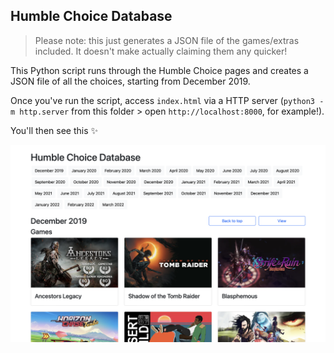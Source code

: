 ## Humble Choice Database
> Please note: this just generates a JSON file of the games/extras included. It doesn't make actually claiming them any quicker!

This Python script runs through the Humble Choice pages and creates a JSON file of all the choices, starting from December 2019.

Once you've run the script, access `index.html` via a HTTP server (`python3 -m http.server` from this folder > open `http://localhost:8000`, for example!).

You'll then see this ✨

![A screenshot of the page generated. Header: "Humble Choice Database", with all the month/year combos from December 2019 to March 2022 below as individual buttons. Below that, header "December 2019" with two buttons ("Back to top" and "View"), header "Games", then the header images/titles for Ancestors Legacy, Shadow of the Tomb Raider and Blasphemous.](screenshots/database_page.png)

